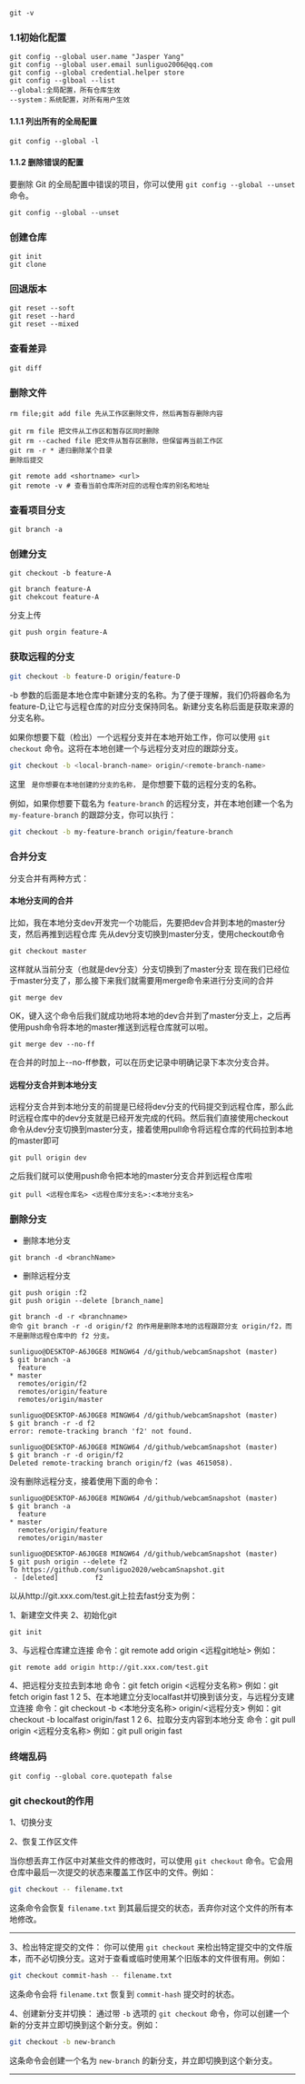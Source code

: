 ```
git -v 
```

### 1.1初始化配置

```
git config --global user.name "Jasper Yang"
git config --global user.email sunliguo2006@qq.com
git config --global credential.helper store
git config --glboal --list
--global:全局配置，所有仓库生效
--system：系统配置，对所有用户生效
```

#### 1.1.1 列出所有的全局配置

```
git config --global -l
```



#### 1.1.2 删除错误的配置

要删除 Git 的全局配置中错误的项目，你可以使用 `git config --global --unset` 命令。

```
git config --global --unset
```



### 创建仓库

```
git init 
git clone
```

### 回退版本

```
git reset --soft
git reset --hard
git reset --mixed
```

### 查看差异

```
git diff
```

### 删除文件

```
rm file;git add file 先从工作区删除文件，然后再暂存删除内容

git rm file 把文件从工作区和暂存区同时删除
git rm --cached file 把文件从暂存区删除，但保留再当前工作区
git rm -r * 递归删除某个目录
删除后提交
```

 ```
 git remote add <shortname> <url>
 git remote -v # 查看当前仓库所对应的远程仓库的别名和地址
 ```



### 查看项目分支

```
git branch -a
```

### 创建分支

```
git checkout -b feature-A
```

```
git branch feature-A
git chekcout feature-A
```

分支上传

```
git push orgin feature-A
```

### 获取远程的分支

```bash
git checkout -b feature-D origin/feature-D
```

-b 参数的后面是本地仓库中新建分支的名称。为了便于理解，我们仍将器命名为feature-D,让它与远程仓库的对应分支保持同名。新建分支名称后面是获取来源的分支名称。

如果你想要下载（检出）一个远程分支并在本地开始工作，你可以使用 `git checkout` 命令。这将在本地创建一个与远程分支对应的跟踪分支。

```bash
git checkout -b <local-branch-name> origin/<remote-branch-name>
```

这里<local-branch-name> `` 是你想要在本地创建的分支的名称，``<remote-branch-name> 是你想要下载的远程分支的名称。

例如，如果你想要下载名为 `feature-branch` 的远程分支，并在本地创建一个名为 `my-feature-branch` 的跟踪分支，你可以执行：

```bash
git checkout -b my-feature-branch origin/feature-branch
```

### 合并分支

分支合并有两种方式：

#### 本地分支间的合并
  比如，我在本地分支dev开发完一个功能后，先要把dev合并到本地的master分支，然后再推到远程仓库
  先从dev分支切换到master分支，使用checkout命令
  ```
  git checkout master
  ```
  这样就从当前分支（也就是dev分支）分支切换到了master分支
  现在我们已经位于master分支了，那么接下来我们就需要用merge命令来进行分支间的合并

```
git merge dev
```

  OK，键入这个命令后我们就成功地将本地的dev合并到了master分支上，之后再使用push命令将本地的master推送到远程仓库就可以啦。

```
git merge dev --no-ff
```

在合并的时加上--no-ff参数，可以在历史记录中明确记录下本次分支合并。

#### 远程分支合并到本地分支

远程分支合并到本地分支的前提是已经将dev分支的代码提交到远程仓库，那么此时远程仓库中的dev分支就是已经开发完成的代码。然后我们直接使用checkout命令从dev分支切换到master分支，接着使用pull命令将远程仓库的代码拉到本地的master即可
```
git pull origin dev
```

之后我们就可以使用push命令把本地的master分支合并到远程仓库啦

```
git pull <远程仓库名> <远程仓库分支名>:<本地分支名>
```



### 删除分支

- 删除本地分支

```
git branch -d <branchName>
```

- 删除远程分支

```
git push origin :f2
git push origin --delete [branch_name]
```



```
git branch -d -r <branchname> 
命令 git branch -r -d origin/f2 的作用是删除本地的远程跟踪分支 origin/f2，而不是删除远程仓库中的 f2 分支。
```

```
sunliguo@DESKTOP-A6J0GE8 MINGW64 /d/github/webcamSnapshot (master)
$ git branch -a
  feature
* master
  remotes/origin/f2
  remotes/origin/feature
  remotes/origin/master

sunliguo@DESKTOP-A6J0GE8 MINGW64 /d/github/webcamSnapshot (master)
$ git branch -r -d f2
error: remote-tracking branch 'f2' not found.

sunliguo@DESKTOP-A6J0GE8 MINGW64 /d/github/webcamSnapshot (master)
$ git branch -r -d origin/f2
Deleted remote-tracking branch origin/f2 (was 4615058).

```

没有删除远程分支，接着使用下面的命令：

```
sunliguo@DESKTOP-A6J0GE8 MINGW64 /d/github/webcamSnapshot (master)
$ git branch -a
  feature
* master
  remotes/origin/feature
  remotes/origin/master

sunliguo@DESKTOP-A6J0GE8 MINGW64 /d/github/webcamSnapshot (master)
$ git push origin --delete f2
To https://github.com/sunliguo2020/webcamSnapshot.git
 - [deleted]         f2

```



以从http://git.xxx.com/test.git上拉去fast分支为例：

1、新建空文件夹
2、初始化git

```
git init
```

3、与远程仓库建立连接
命令：git remote add origin <远程git地址>
例如：

```
git remote add origin http://git.xxx.com/test.git
```



4、把远程分支拉去到本地
命令：git fetch origin <远程分支名称>
例如：git fetch origin fast
1
2
5、在本地建立分支localfast并切换到该分支，与远程分支建立连接
命令：git checkout -b <本地分支名称> origin/<远程分支>
例如：git checkout -b localfast origin/fast
1
2
6、拉取分支内容到本地分支
命令：git pull origin <远程分支名称>
例如：git pull origin fast

### 终端乱码

```
git config --global core.quotepath false
```

### git checkout的作用

1、切换分支

2、恢复工作区文件

当你想丢弃工作区中对某些文件的修改时，可以使用 `git checkout` 命令。它会用仓库中最后一次提交的状态来覆盖工作区中的文件。例如：

```bash
git checkout -- filename.txt
```

这条命令会恢复 `filename.txt` 到其最后提交的状态，丢弃你对这个文件的所有本地修改。

****

3、检出特定提交的文件：
你可以使用 `git checkout` 来检出特定提交中的文件版本，而不必切换分支。这对于查看或临时使用某个旧版本的文件很有用。例如：

```bash
git checkout commit-hash -- filename.txt
```

这条命令会将 `filename.txt` 恢复到 `commit-hash` 提交时的状态。

4、创建新分支并切换：
通过带 `-b` 选项的 `git checkout` 命令，你可以创建一个新的分支并立即切换到这个新分支。例如：

```bash
git checkout -b new-branch
```

这条命令会创建一个名为 `new-branch` 的新分支，并立即切换到这个新分支。

****